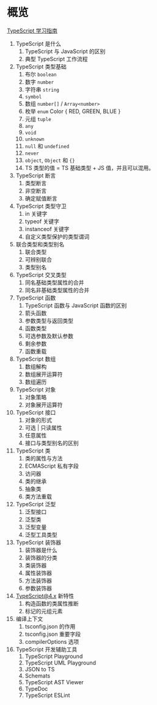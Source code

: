 # 概览

[TypeScript 学习指南](https://juejin.cn/post/6872111128135073806)

1. TypeScript 是什么
   1. TypeScript 与 JavaScript 的区别
   2. 典型 TypeScript 工作流程
2. TypeScript 类型基础
   1. 布尔 `boolean`
   2. 数字 `number`
   3. 字符串 `string`
   4. `symbol`
   5. 数组 `number[]` / `Array<number>`
   6. 枚举 `enum` Color { RED, GREEN, BLUE }
   7. 元组 `tuple`
   8. `any`
   9. `void`
   10. `unknown`
   11. `null` 和 `undefined`
   12. `never`
   13. `object`, `Object` 和 `{}`
   14. TS 类型的值 = TS 基础类型 + JS 值，并且可以混用。
3. TypeScript 断言
   1. 类型断言
   2. 非空断言
   3. 确定赋值断言
4. TypeScript 类型守卫
   1. in 关键字
   2. typeof 关键字
   3. instanceof 关键字
   4. 自定义类型保护的类型谓词
5. 联合类型和类型别名
   1. 联合类型
   2. 可辨别联合
   3. 类型别名
6. TypeScript 交叉类型
   1. 同名基础类型属性的合并
   2. 同名非基础类型属性的合并
7. TypeScript 函数
   1. TypeScript 函数与 JavaScript 函数的区别
   2. 箭头函数
   3. 参数类型与返回类型
   4. 函数类型
   5. 可选参数及默认参数
   6. 剩余参数
   7. 函数重载
8. TypeScript 数组
   1. 数组解构
   2. 数组展开运算符
   3. 数组遍历
9. TypeScript 对象
   1. 对象策略
   2. 对象展开运算符
10. TypeScript 接口
    1. 对象的形式
    2. 可选 | 只读属性
    3. 任意属性
    4. 接口与类型别名的区别
11. TypeScript 类
    1. 类的属性与方法
    2. ECMAScript 私有字段
    3. 访问器
    4. 类的继承
    5. 抽象类
    6. 类方法重载
12. TypeScript 泛型
    1. 泛型接口
    2. 泛型类
    3. 泛型变量
    4. 泛型工具类型
13. TypeScript 装饰器
    1. 装饰器是什么
    2. 装饰器的分类
    3. 类装饰器
    4. 属性装饰器
    5. 方法装饰器
    6. 参数装饰器
14. TypeScript@4.x 新特性
    1. 构造函数的类属性推断
    2. 标记的元组元素
15. 编译上下文
    1. tsconfig.json 的作用
    2. tsconfig.json 重要字段
    3. compilerOptions 选项
16. TypeScript 开发辅助工具
    1. TypeScript Playground
    2. TypeScript UML Playground
    3. JSON to TS
    4. Schemats
    5. TypeScript AST Viewer
    6. TypeDoc
    7. TypeScript ESLint


